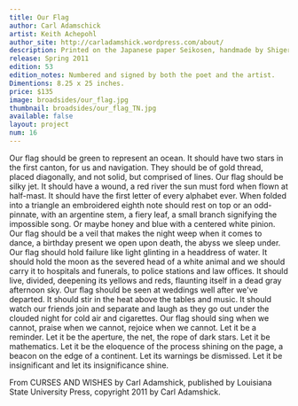 ```yaml
---
title: Our Flag
author: Carl Adamschick
artist: Keith Achepohl
author_site: http://carladamshick.wordpress.com/about/
description: Printed on the Japanese paper Seikosen, handmade by Shigeru Ozaki in Kochi prefecture from Mitsumata that is cultivated in the local mountains surrounding the Ozaki home. The original artwork consisted on line drawings and etchings. The etchings were scanned and digitally manipulated to create relief plates to render the flag textures. The type is Kabel. Both text and artwork were printed from polymer plates on a Vandercook 219 proofing press.
release: Spring 2011
edition: 53
edition_notes: Numbered and signed by both the poet and the artist.
Dimentions: 8.25 x 25 inches.
price: $135
image: broadsides/our_flag.jpg
thumbnail: broadsides/our_flag_TN.jpg
available: false
layout: project
num: 16
---
```



Our flag
should be green
to represent an ocean.
It should have two stars
in the first canton,
for us and navigation.
They should be of gold thread,
placed diagonally,
and not solid,
but comprised of lines.
Our flag should be silky jet.
It should have a wound,
a red river the sun must ford
when flown at half-mast.
It should have the first letter
of every alphabet ever.
When folded into a triangle
an embroidered eighth note
should rest on top
or an odd-pinnate,
with an argentine stem,
a fiery leaf, a small branch
signifying the impossible song.
Or maybe honey and blue
with a centered white pinion.
Our flag should be a veil
that makes the night weep
when it comes to dance,
a birthday present we open
upon death, the abyss we sleep
under. Our flag should hold
failure like light glinting
in a headdress of water.
It should hold the moon
as the severed head
of a white animal
and we should carry it
to hospitals and funerals,
to police stations and law offices.
It should live, divided,
deepening its yellows
and reds, flaunting itself
in a dead gray afternoon sky.
Our flag should be seen
at weddings well after
we've departed.
It should stir in the heat
above the tables and music.
It should watch our friends
join and separate
and laugh as they go out
under the clouded night
for cold air and cigarettes.
Our flag should sing
when we cannot,
praise when we cannot,
rejoice when we cannot.
Let it be a reminder.
Let it be the aperture,
the net, the rope of dark stars.
Let it be mathematics.
Let it be the eloquence
of the process shining
on the page, a beacon
on the edge of a continent.
Let its warnings be dismissed.
Let it be insignificant
and let its insignificance shine.

From CURSES AND WISHES by Carl Adamshick, published by Louisiana State University Press, copyright 2011 by Carl Adamshick.
